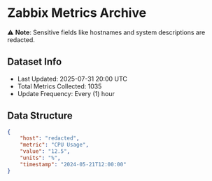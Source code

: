 # Zabbix Metrics Archive

⚠️ **Note**: Sensitive fields like hostnames and system descriptions are redacted.

## Dataset Info
- Last Updated: 2025-07-31 20:00 UTC
- Total Metrics Collected: 1035
- Update Frequency: Every (1) hour

## Data Structure
```json
{
    "host": "redacted",
    "metric": "CPU Usage",
    "value": "12.5",
    "units": "%",
    "timestamp": "2024-05-21T12:00:00"
}
```
